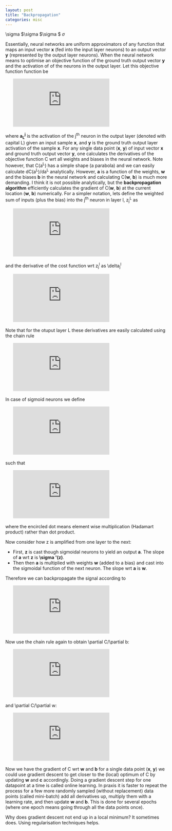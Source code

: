 ```yaml
---
layout: post
title: "Backpropagation"
categories: misc
---
```


\sigma
$\sigma
$\sigma $
$\sigma$


Essentially, neural networks are uniform approximators of any function that maps an input vector **x** (fed into the input layer neurons) to an output vector **y** (represented by the output layer neurons). When the neural network means to optimise an objective function of the ground truth output vector **y** and the activation of of the neurons in the output layer. Let this objective function function be

&nbsp;&nbsp;&nbsp;&nbsp;&nbsp;&nbsp;![equation](https://latex.codecogs.com/gif.latex?C%28a%5E%7BL%7D%29%3D%5Cfrac%7B1%7D%7B2%7D%5Cleft%5C%7Cy-a%5E%7BL%7D%5Cright%5C%7C%5E%7B2%7D%3D%5Cfrac%7B1%7D%7B2%7D%20%5Csum_%7Bj%7D%5Cleft%28y_%7Bj%7D-a_%7Bj%7D%5E%7BL%7D%5Cright%29%5E%7B2%7D)

where **a<sub>L</sub><sup>j</sup>** is the activation of the j<sup>th</sup> neuron in the output layer (denoted with capital L) given an input sample **x**, and **y** is the ground truth output layer activation of the sample **x**.
For any single data point (**x**, **y**) of input vector **x** and ground truth output vector **y**, one calculates the derivatives of the objective function C wrt all weights and biases in the neural network. Note however, that C(a<sup>L</sup>) has a simple shape (a parabola) and we can easily calculate dC(a<sup>L</sup>)/da<sup>L</sup> analytically. However, **a** is a function of the weights, **w** and the biases **b** in the neural network and calculating C(**w**, **b**) is much more demanding. I think it is not possible analytically, but the **backpropagation algorithm** efficiently calculates the gradient of C(**w**, **b**) at the current location (**w**, **b**) numerically.
For a simpler notation, lets define the weighted sum of inputs (plus the bias) into the j<sup>th</sup> neuron in layer l, z<sub>j</sub><sup>L</sup> as

&nbsp;&nbsp;&nbsp;&nbsp;&nbsp;&nbsp;![](https://latex.codecogs.com/gif.latex?z_%7Bj%7D%5E%7Bl%7D%20%3D%20a_%7Bi%7D%5E%7Bl-1%7D*w_%7Bj%7D%5E%7Bl%7D%20&plus;%20b_%7Bj%7D%5E%7Bl%7D)

and the derivative of the cost function wrt z<sub>j</sub><sup>l</sup> as \delta<sub>j</sub><sup>l</sup>

&nbsp;&nbsp;&nbsp;&nbsp;&nbsp;&nbsp;![](https://latex.codecogs.com/gif.latex?%5Cdelta_%7Bj%7D%5E%7Bl%7D%20%5Cequiv%20%5Cfrac%7B%5Cpartial%20C%7D%7B%5Cpartial%20z_%7Bj%7D%5E%7Bl%7D%7D)

Note that for the otuput layer L these derivatives are easily calculated using the chain rule

&nbsp;&nbsp;&nbsp;&nbsp;&nbsp;&nbsp;![](https://latex.codecogs.com/gif.latex?%5Cdelta%5E%7BL%7D%20%3D%20%5Cfrac%7B%5Cpartial%20C%28a%28z%5E%7BL%7D%29%29%7D%7B%5Cpartial%20z%5E%7BL%7D%7D%20%3D%20%5Cfrac%7B%5Cpartial%20C%7D%7B%5Cpartial%20a%5E%7BL%7D%7D%20*%20%5Cfrac%7B%5Cpartial%20a%5E%7BL%7D%7D%7B%5Cpartial%20z%5E%7BL%7D%7D)

In case of sigmoid neurons we define

&nbsp;&nbsp;&nbsp;&nbsp;&nbsp;&nbsp;![](https://latex.codecogs.com/gif.latex?a%28z%29%20%5Cequiv%20%5Csigma%20%28z%29%20%3D%20%5Cfrac%20%7B1%7D%7B1&plus;e%5E%7B-z%7D%7D)

such that 

&nbsp;&nbsp;&nbsp;&nbsp;&nbsp;&nbsp;![](https://latex.codecogs.com/gif.latex?%5Cdelta%20%5E%7BL%7D%20%3D%20%5Cnabla%20_aC%20%5Codot%20%7B%5Csigma%20%7D%27%28z%5E%7BL%7D%29)

where the encircled dot means element wise multiplication (Hadamart product) rather than dot product.

Now consider how z is amplified from one layer to the next:
*  First, **z** is cast though sigmoidal neurons to yield an output **a**. The slope of **a** wrt **z** is **\sigma '(z)**.
*  Then then **a** is multiplied with weights **w** (added to a bias) and cast into the sigmoidal function of the next neuron. The slope wrt **a** is **w**.

Therefore we can backpropagate the signal according to

&nbsp;&nbsp;&nbsp;&nbsp;&nbsp;&nbsp;![](https://latex.codecogs.com/gif.latex?%5Cdelta%20%5E%7Bl%7D%20%3D%20%28%28w%5E%7Bl&plus;1%7D%29%5ET%5Cdelta%20%5E%7Bl&plus;1%7D%29%20%5Codot%20%7B%5Csigma%20%7D%27%28z%5E%7Bl%7D%29)

Now use the chain rule again to obtain \partial C/\partial b:

&nbsp;&nbsp;&nbsp;&nbsp;&nbsp;&nbsp;![](https://latex.codecogs.com/gif.latex?%5Cfrac%7B%5Cpartial%20C%28z%28w%5E%7Bl%7D%2C%20b%5E%7Bl%7D%29%29%7D%7B%5Cpartial%20b%5E%7Bl%7D%7D%20%3D%20%5Cfrac%7B%5Cpartial%20C%7D%7B%5Cpartial%20z%5E%7Bl%7D%7D%20*%20%5Cfrac%7B%5Cpartial%20z%5E%7Bl%7D%7D%7B%5Cpartial%20b%5E%7Bl%7D%7D%20%3D%20%5Cdelta%5E%7Bl%7D%20*%201%20%3D%20%5Cdelta%5E%7Bl%7D)

and \partial C/\partial w:

&nbsp;&nbsp;&nbsp;&nbsp;&nbsp;&nbsp;![](https://latex.codecogs.com/gif.latex?%5Cfrac%7B%5Cpartial%20C%28z%28w%5E%7Bl%7D%2C%20b%5E%7Bl%7D%29%29%7D%7B%5Cpartial%20w%5E%7Bl%7D%7D%20%3D%20%5Cfrac%7B%5Cpartial%20C%7D%7B%5Cpartial%20z%5E%7Bl%7D%7D%20*%20%5Cfrac%7B%5Cpartial%20z%5E%7Bl%7D%7D%7B%5Cpartial%20w%5E%7Bl%7D%7D%20%3D%20%5Cdelta%5E%7Bl%7D%20*%20a%5E%7Bl-1%7D%20%3D%20a%5E%7Bl-1%7D%20%5Cdelta%5E%7Bl%5ET%7D)
	 

Now we have the gradient of C wrt **w** and **b** for a single data point (**x**, **y**) we could use gradient descent to get closer to the (local) optimum of C by updating **w** and **c** accordingly. Doing a gradient descent step for one datapoint at a time is called online learning. In praxis it is faster to repeat the process for a few more randomly sampled (without replacement) data points (called mini-batch) add all derivatives up, multiply them with a learning rate, and then update **w** and **b**. This is done for several epochs (where one epoch means going through all the data points once).

Why does gradient descent not end up in a local minimum? It sometimes does. Using regularisation techniques helps.
